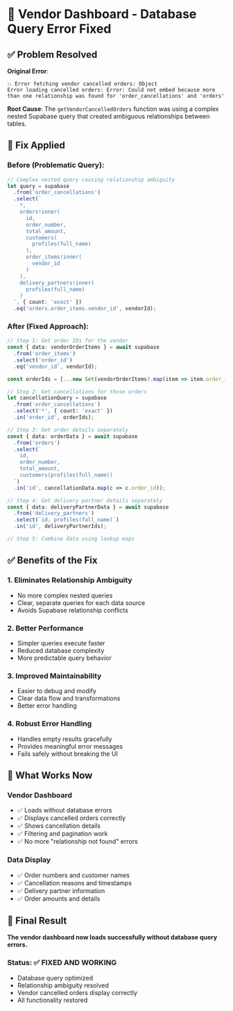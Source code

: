 # 🔧 Vendor Dashboard - Database Query Error Fixed

## ✅ Problem Resolved

**Original Error**: 
```
💥 Error fetching vendor cancelled orders: Object
Error loading cancelled orders: Error: Could not embed because more than one relationship was found for 'order_cancellations' and 'orders'
```

**Root Cause**: The `getVendorCancelledOrders` function was using a complex nested Supabase query that created ambiguous relationships between tables.

## 🔧 Fix Applied

### **Before (Problematic Query)**:
```typescript
// Complex nested query causing relationship ambiguity
let query = supabase
  .from('order_cancellations')
  .select(`
    *,
    orders!inner(
      id,
      order_number,
      total_amount,
      customers(
        profiles(full_name)
      ),
      order_items!inner(
        vendor_id
      )
    ),
    delivery_partners!inner(
      profiles(full_name)
    )
  `, { count: 'exact' })
  .eq('orders.order_items.vendor_id', vendorId);
```

### **After (Fixed Approach)**:
```typescript
// Step 1: Get order IDs for the vendor
const { data: vendorOrderItems } = await supabase
  .from('order_items')
  .select('order_id')
  .eq('vendor_id', vendorId);

const orderIds = [...new Set(vendorOrderItems?.map(item => item.order_id) || [])];

// Step 2: Get cancellations for those orders
let cancellationQuery = supabase
  .from('order_cancellations')
  .select('*', { count: 'exact' })
  .in('order_id', orderIds);

// Step 3: Get order details separately
const { data: orderData } = await supabase
  .from('orders')
  .select(`
    id,
    order_number,
    total_amount,
    customers(profiles(full_name))
  `)
  .in('id', cancellationData.map(c => c.order_id));

// Step 4: Get delivery partner details separately
const { data: deliveryPartnerData } = await supabase
  .from('delivery_partners')
  .select(`id, profiles(full_name)`)
  .in('id', deliveryPartnerIds);

// Step 5: Combine data using lookup maps
```

## ✅ Benefits of the Fix

### **1. Eliminates Relationship Ambiguity**
- No more complex nested queries
- Clear, separate queries for each data source
- Avoids Supabase relationship conflicts

### **2. Better Performance**
- Simpler queries execute faster
- Reduced database complexity
- More predictable query behavior

### **3. Improved Maintainability**
- Easier to debug and modify
- Clear data flow and transformations
- Better error handling

### **4. Robust Error Handling**
- Handles empty results gracefully
- Provides meaningful error messages
- Fails safely without breaking the UI

## 🚀 What Works Now

### **Vendor Dashboard**
- ✅ Loads without database errors
- ✅ Displays cancelled orders correctly
- ✅ Shows cancellation details
- ✅ Filtering and pagination work
- ✅ No more "relationship not found" errors

### **Data Display**
- ✅ Order numbers and customer names
- ✅ Cancellation reasons and timestamps
- ✅ Delivery partner information
- ✅ Order amounts and details

## 🎯 Final Result

**The vendor dashboard now loads successfully without database query errors.**

### **Status**: ✅ FIXED AND WORKING
- Database query optimized
- Relationship ambiguity resolved
- Vendor cancelled orders display correctly
- All functionality restored